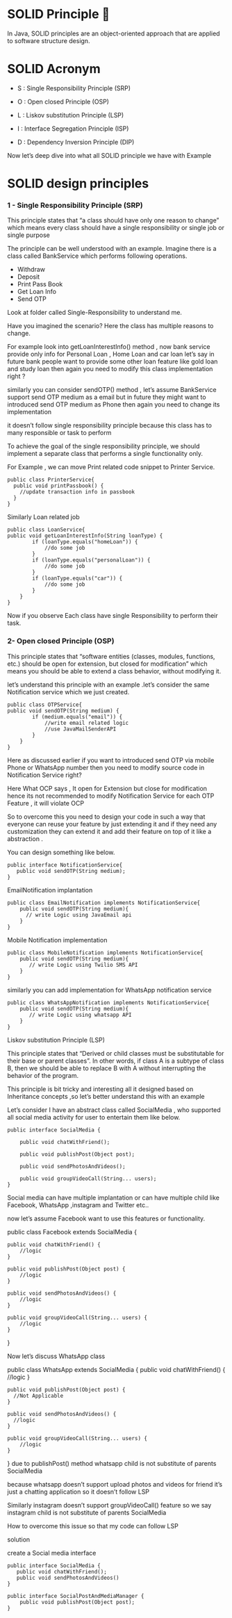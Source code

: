 # SOLID Principle 🚀

In Java, SOLID principles are an object-oriented approach that are applied to software structure design.

# SOLID Acronym

- S : Single Responsibility Principle (SRP)

- O : Open closed Principle (OSP)

- L : Liskov substitution Principle (LSP)

- I : Interface Segregation Principle (ISP)

- D : Dependency Inversion Principle (DIP)

Now let’s deep dive into what all SOLID principle we have with Example

# SOLID design principles
### 1 - Single Responsibility Principle  (SRP)

This principle states that “a class should have only one reason to change” which means every class should have a single responsibility or single job or single purpose

The principle can be well understood with an example. Imagine there is a class called BankService which performs following operations.

- Withdraw
- Deposit
- Print Pass Book
- Get Loan Info
- Send OTP

Look at folder called Single-Responsibility to understand me.

Have you imagined the scenario? Here the class has multiple reasons to change.

For example look into getLoanInterestInfo() method , now bank service provide only info for Personal Loan , Home Loan and car loan let’s say in future bank people want to provide some other loan feature like gold loan and study loan then again you need to modify this class implementation right ?

similarly you can consider sendOTP() method , let’s assume BankService support send OTP medium as a email but in future they might want to introduced send OTP medium as Phone then again you need to change its implementation

it doesn’t follow single responsibility principle because this class has to many responsible or task to perform

To achieve the goal of the single responsibility principle, we should implement a separate class that performs a single functionality only.

For Example , we can move Print related code snippet to Printer Service.

```
public class PrinterService{
  public void printPassbook() {
    //update transaction info in passbook
  }
}  
```

Similarly Loan related job

```
public class LoanService{
public void getLoanInterestInfo(String loanType) {
        if (loanType.equals("homeLoan")) {
            //do some job
        }
        if (loanType.equals("personalLoan")) {
            //do some job
        }
        if (loanType.equals("car")) {
            //do some job
        }
    }
}
```
Now if you observe Each class have single Responsibility to perform their task.

### 2- Open closed Principle (OSP)

This principle states that “software entities (classes, modules, functions, etc.) should be open for extension, but closed for modification” which means you should be able to extend a class behavior, without modifying it.

let’s understand this principle with an example .let’s consider the same Notification service which we just created.

```
public class OTPService{
public void sendOTP(String medium) {
        if (medium.equals("email")) {
            //write email related logic
            //use JavaMailSenderAPI
        }
    }
}
```

Here as discussed earlier if you want to introduced send OTP via mobile Phone or WhatsApp number then you need to modify source code in Notification Service right?

Here What OCP says , It open for Extension but close for modification hence its not recommended to modify Notification Service for each OTP Feature , it will violate OCP

So to overcome this you need to design your code in such a way that everyone can reuse your feature by just extending it and if they need any customization they can extend it and add their feature on top of it like a abstraction .

You can design something like below.

```
public interface NotificationService{
   public void sendOTP(String medium);
}
```

EmailNotification implantation

```
public class EmailNotification implements NotificationService{
    public void sendOTP(String medium){
      // write Logic using JavaEmail api 
    }
}
```
Mobile Notification implementation

```
public class MobileNotification implements NotificationService{
    public void sendOTP(String medium){
       // write Logic using Twilio SMS API 
    }
}
```

similarly you can add implementation for WhatsApp notification service

```
public class WhatsAppNotification implements NotificationService{
    public void sendOTP(String medium){
       // write Logic using whatsapp API
    }
}
```

Liskov substitution Principle (LSP)

This principle states that “Derived or child classes must be substitutable for their base or parent classes”. In other words, if class A is a subtype of class B, then we should be able to replace B with A without interrupting the behavior of the program.

This principle is bit tricky and interesting all it designed based on Inheritance concepts ,so let’s better understand this with an example

Let’s consider I have an abstract class called SocialMedia , who supported all social media activity for user to entertain them like below.

```
public interface SocialMedia {
    
    public void chatWithFriend();
    
    public void publishPost(Object post);
    
    public void sendPhotosAndVideos();
    
    public void groupVideoCall(String... users);
}
```

Social media can have multiple implantation or can have multiple child like Facebook, WhatsApp ,instagram and Twitter etc..

now let’s assume Facebook want to use this features or functionality.

public class Facebook extends SocialMedia {

    public void chatWithFriend() {
        //logic  
    }

    public void publishPost(Object post) {
        //logic  
    }

    public void sendPhotosAndVideos() {
        //logic  
    }

    public void groupVideoCall(String... users) {
        //logic  
    }
}

Now let’s discuss WhatsApp class

public class WhatsApp extends SocialMedia {
    public void chatWithFriend() {
        //logic
    }

    public void publishPost(Object post) {
      //Not Applicable
    }

    public void sendPhotosAndVideos() {
      //logic
    }

    public void groupVideoCall(String... users) {
        //logic
    }
}
due to publishPost() method whatsapp child is not substitute of parents SocialMedia

because whatsapp doesn’t support upload photos and videos for friend it’s just a chatting application so it doesn’t follow LSP

Similarly instagram doesn’t support groupVideoCall() feature so we say instagram child is not substitute of parents SocialMedia

How to overcome this issue so that my code can follow LSP

solution

create a Social media interface

```
public interface SocialMedia {  
   public void chatWithFriend();
   public void sendPhotosAndVideos()
}
```

```
public interface SocialPostAndMediaManager { 
    public void publishPost(Object post);
}
```

